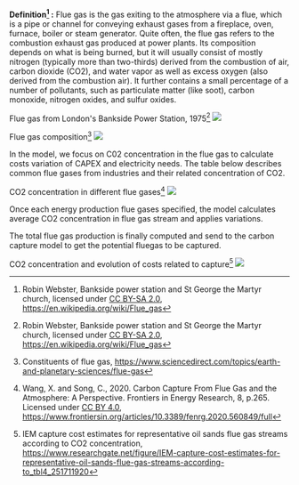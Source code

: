 **Definition[^1] :**
Flue gas is the gas exiting to the atmosphere via a flue, which is a pipe or channel for conveying exhaust gases from a fireplace, oven, furnace, boiler or steam generator. Quite often, the flue gas refers to the combustion exhaust gas produced at power plants. Its composition depends on what is being burned, but it will usually consist of mostly nitrogen (typically more than two-thirds) derived from the combustion of air, carbon dioxide (CO2), and water vapor as well as excess oxygen (also derived from the combustion air). It further contains a small percentage of a number of pollutants, such as particulate matter (like soot), carbon monoxide, nitrogen oxides, and sulfur oxides.

Flue gas from London's Bankside Power Station, 1975[^1]
![](flue_gas.PNG)


Flue gas composition[^2]
![](flue_gas_composition.PNG)

In the model, we focus on C02 concentration in the flue gas to calculate costs variation of CAPEX and electricity needs. The table below describes common flue gases from industries and their related concentration of CO2.

CO2 concentration in different flue gases[^3]
![](co2_concentration_flue_gas.PNG)

Once each energy production flue gases specified, the model calculates average CO2 concentration in flue gas stream and applies variations.

The total flue gas production is finally computed and send to the carbon capture model to get the potential fluegas to be captured.

CO2 concentration and evolution of costs related to capture[^4]
![](co2_cost_evolution_by_concentration.PNG)


[^1]: Robin Webster, Bankside power station and St George the Martyr church, licensed under [CC BY-SA 2.0](https://creativecommons.org/licenses/by-sa/2.0/), https://en.wikipedia.org/wiki/Flue_gas
[^2]: Constituents of flue gas, https://www.sciencedirect.com/topics/earth-and-planetary-sciences/flue-gas
[^3]: Wang, X. and Song, C., 2020. Carbon Capture From Flue Gas and the Atmosphere: A Perspective. Frontiers in Energy Research, 8, p.265. Licensed under [CC BY 4.0](https://creativecommons.org/licenses/by/4.0/), https://www.frontiersin.org/articles/10.3389/fenrg.2020.560849/full
[^4]: IEM capture cost estimates for representative oil sands flue gas streams according to CO2 concentration, https://www.researchgate.net/figure/IEM-capture-cost-estimates-for-representative-oil-sands-flue-gas-streams-according-to_tbl4_251711920
